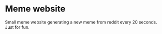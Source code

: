 # Meme website 

Small meme website generating a new meme from reddit every 20 seconds. Just for fun.
